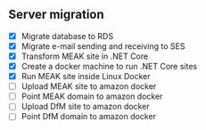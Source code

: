 ## Server migration

- [x] Migrate database to RDS
- [x] Migrate e-mail sending and receiving to SES
- [x] Transform MEAK site in .NET Core
- [x] Create a docker machine to run .NET Core sites
- [x] Run MEAK site inside Linux Docker
- [ ] Upload MEAK site to amazon docker
- [ ] Point MEAK domain to amazon docker
- [ ] Upload DfM site to amazon docker
- [ ] Point DfM domain to amazon docker
